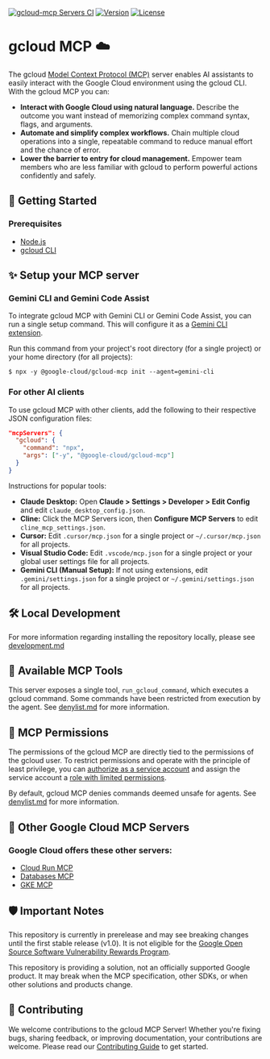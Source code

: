 [![gcloud-mcp Servers CI](https://github.com/googleapis/gcloud-mcp/actions/workflows/presubmit.yml/badge.svg)](https://github.com/googleapis/gcloud-mcp/actions/workflows/presubmit.yml)
[![Version](https://img.shields.io/npm/v/@google-cloud/gcloud-mcp)](https://www.npmjs.com/package/@google-cloud/gcloud-mcp)
[![License](https://img.shields.io/github/license/googleapis/gcloud-mcp)](https://github.com/googleapis/gcloud-mcp/blob/main/LICENSE)

# gcloud MCP ☁️

The gcloud [Model Context Protocol (MCP)](https://modelcontextprotocol.io/docs/getting-started/intro) server enables AI assistants to easily interact with the Google Cloud environment using the gcloud CLI. With the gcloud MCP you can:

- **Interact with Google Cloud using natural language.** Describe the outcome you want instead of memorizing complex command syntax, flags, and arguments.
- **Automate and simplify complex workflows.** Chain multiple cloud operations into a single, repeatable command to reduce manual effort and the chance of error.
- **Lower the barrier to entry for cloud management.** Empower team members who are less familiar with gcloud to perform powerful actions confidently and safely.

## 🚀 Getting Started

### Prerequisites

- [Node.js](https://nodejs.org)
- [gcloud CLI](https://cloud.google.com/sdk/docs/install)

## ✨ Setup your MCP server

### Gemini CLI and Gemini Code Assist

To integrate gcloud MCP with Gemini CLI or Gemini Code Assist, you can run a single setup command. This will configure it as a [Gemini CLI extension](https://github.com/google-gemini/gemini-cli/blob/main/docs/extension.md).

Run this command from your project's root directory (for a single project) or your home directory (for all projects):

```shell
$ npx -y @google-cloud/gcloud-mcp init --agent=gemini-cli
```

### For other AI clients

To use gcloud MCP with other clients, add the following to their respective JSON configuration files:

```json
"mcpServers": {
  "gcloud": {
    "command": "npx",
    "args": ["-y", "@google-cloud/gcloud-mcp"]
  }
}
```

Instructions for popular tools:

- **Claude Desktop:** Open **Claude > Settings > Developer > Edit Config** and edit `claude_desktop_config.json`.
- **Cline:** Click the MCP Servers icon, then **Configure MCP Servers** to edit `cline_mcp_settings.json`.
- **Cursor:** Edit `.cursor/mcp.json` for a single project or `~/.cursor/mcp.json` for all projects.
- **Visual Studio Code:** Edit `.vscode/mcp.json` for a single project or your global user settings file for all projects.
- **Gemini CLI (Manual Setup):** If not using extensions, edit `.gemini/settings.json` for a single project or `~/.gemini/settings.json` for all projects.

## 🛠️ Local Development

For more information regarding installing the repository locally, please see [development.md](doc/DEVELOPMENT.md)

## 🧰 Available MCP Tools

This server exposes a single tool, `run_gcloud_command`, which executes a gcloud command. Some commands have been restricted from execution by the agent. See [denylist.md](doc/denylist.md) for more information.

## 🔑 MCP Permissions

The permissions of the gcloud MCP are directly tied to the permissions of the gcloud user. To restrict permissions and operate with the principle of least privilege, you can [authorize as a service account](https://cloud.google.com/sdk/docs/authorizing#service-account) and assign the service account a [role with limited permissions](https://cloud.google.com/iam/docs/roles-overview).

By default, gcloud MCP denies commands deemed unsafe for agents. See [denylist.md](doc/denylist.md) for more information.

## 💫 Other Google Cloud MCP Servers

### Google Cloud offers these other servers:

- [Cloud Run MCP](https://github.com/GoogleCloudPlatform/cloud-run-mcp)
- [Databases MCP](https://github.com/googleapis/genai-toolbox)
- [GKE MCP](https://github.com/GoogleCloudPlatform/gke-mcp)

## 🛡️ Important Notes

This repository is currently in prerelease and may see breaking changes until the first stable release (v1.0). It is not eligible for the [Google Open Source Software Vulnerability Rewards Program](https://bughunters.google.com/open-source-security).

This repository is providing a solution, not an officially supported Google product. It may break when the MCP specification, other SDKs, or when other solutions and products change.

## 👥 Contributing

We welcome contributions to the gcloud MCP Server! Whether you're fixing bugs, sharing feedback, or improving documentation, your contributions are welcome. Please read our [Contributing Guide](CONTRIBUTING.md) to get started.

